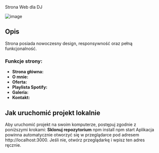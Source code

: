 Strona Web dla DJ

![image](https://github.com/Bartufil1/WebDj/assets/104689537/2916a5c8-88d3-41a1-ac3f-42d2e3d04e9b)

## Opis
Strona posiada nowoczesny design, responsywność oraz pełną funkcjonalność.

### Funkcje strony:
- **Strona główna:** 
- **O mnie:** 
- **Oferta:**
- **Playlista Spotify:** 
- **Galeria:**
- **Kontakt:** 

## Jak uruchomić projekt lokalnie
Aby uruchomić projekt na swoim komputerze, postępuj zgodnie z poniższymi krokami:
**Sklonuj repozytorium**
npm install
npm start
Aplikacja powinna automatycznie otworzyć się w przeglądarce pod adresem http://localhost:3000. Jeśli nie, otwórz przeglądarkę i wpisz ten adres ręcznie.
